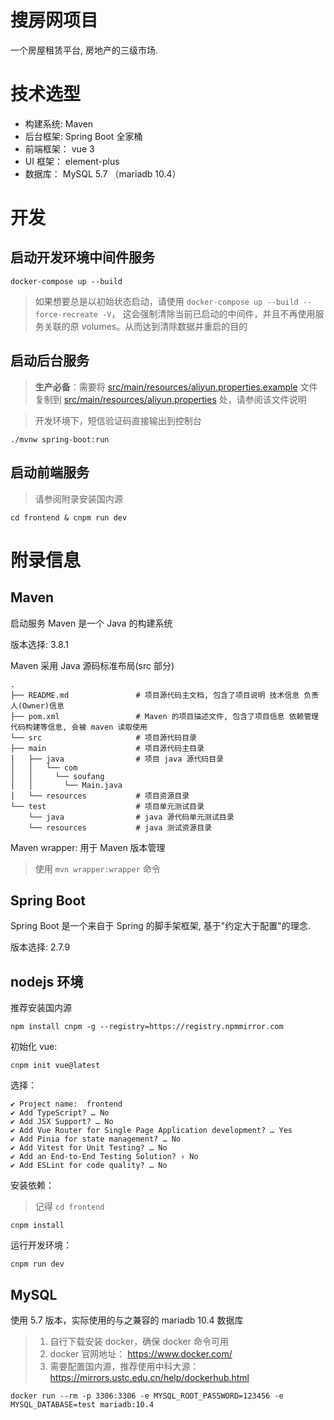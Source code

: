 # 搜房网项目

一个房屋租赁平台, 房地产的三级市场.

# 技术选型

* 构建系统: Maven
* 后台框架: Spring Boot 全家桶
* 前端框架： vue 3
* UI 框架： element-plus
* 数据库： MySQL 5.7 （mariadb 10.4）

# 开发

## 启动开发环境中间件服务

```shell
docker-compose up --build
```

> 如果想要总是以初始状态启动，请使用 `docker-compose up --build --force-recreate -V`，
> 这会强制清除当前已启动的中间件，并且不再使用服务关联的原 volumes。从而达到清除数据并重启的目的

## 启动后台服务

> **生产必备**：需要将 [src/main/resources/aliyun.properties.example](./src/main/resources/aliyun.properties.example)
> 文件复制到 [src/main/resources/aliyun.properties](./src/main/resources/aliyun.properties) 处，请参阅该文件说明

> 开发环境下，短信验证码直接输出到控制台

```shell
./mvnw spring-boot:run
```

## 启动前端服务

> 请参阅附录安装国内源

```shell
cd frontend & cnpm run dev
```

# 附录信息

## Maven

启动服务
Maven 是一个 Java 的构建系统

版本选择: 3.8.1

Maven 采用 Java 源码标准布局(src 部分)

```
.
├── README.md               # 项目源代码主文档, 包含了项目说明 技术信息 负责人(Owner)信息
├── pom.xml                 # Maven 的项目描述文件, 包含了项目信息 依赖管理 代码构建等信息, 会被 maven 读取使用
└── src                     # 项目源代码目录
├── main                    # 项目源代码主目录
│   ├── java                # 项目 java 源代码目录
│   │   └── com
│   │     └── soufang
│   │       └── Main.java
│   └── resources           # 项目资源目录
└── test                    # 项目单元测试目录
    └── java                # java 源代码单元测试目录 
    └── resources           # java 测试资源目录
```

Maven wrapper: 用于 Maven 版本管理
> 使用 `mvn wrapper:wrapper` 命令

## Spring Boot

Spring Boot 是一个来自于 Spring 的脚手架框架, 基于"约定大于配置"的理念.

版本选择: 2.7.9

## nodejs 环境

推荐安装国内源

```shell
npm install cnpm -g --registry=https://registry.npmmirror.com
```

初始化 vue:

```shell
cnpm init vue@latest
```

选择：

```
✔ Project name:  frontend
✔ Add TypeScript? … No
✔ Add JSX Support? … No
✔ Add Vue Router for Single Page Application development? … Yes
✔ Add Pinia for state management? … No
✔ Add Vitest for Unit Testing? … No
✔ Add an End-to-End Testing Solution? › No
✔ Add ESLint for code quality? … No
```

安装依赖：
> 记得 `cd frontend`

```shell
cnpm install
```

运行开发环境：

```shell
cnpm run dev
```

## MySQL

使用 5.7 版本，实际使用的与之兼容的 mariadb 10.4 数据库

> 1. 自行下载安装 docker，确保 docker 命令可用
> 2. docker 官网地址： <https://www.docker.com/>
> 3. 需要配置国内源，推荐使用中科大源： <https://mirrors.ustc.edu.cn/help/dockerhub.html>

```shell
docker run --rm -p 3306:3306 -e MYSQL_ROOT_PASSWORD=123456 -e MYSQL_DATABASE=test mariadb:10.4
```